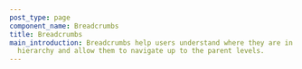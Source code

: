 ```yaml
---
post_type: page
component_name: Breadcrumbs
title: Breadcrumbs
main_introduction: Breadcrumbs help users understand where they are in a nested
  hierarchy and allow them to navigate up to the parent levels.
---
```

